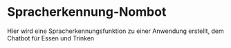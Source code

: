# Spracherkennung-Nombot
Hier wird eine Spracherkennungsfunktion zu einer Anwendung erstellt, dem Chatbot für Essen und Trinken
